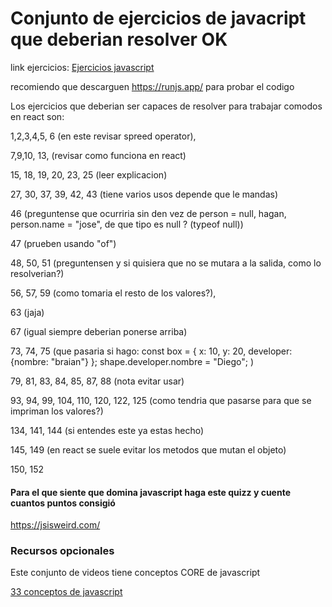 # Conjunto de ejercicios de javacript que deberian resolver OK

link ejercicios: [Ejercicios javascript](https://javascript-questions.vercel.app/)

recomiendo que descarguen https://runjs.app/ para probar el codigo

Los ejercicios que deberian ser capaces de resolver para trabajar comodos en react son:

1,2,3,4,5, 6 (en este revisar spreed operator),

7,9,10, 13, (revisar como funciona en react)

15, 18, 19, 20, 23, 25 (leer explicacion)

27, 30, 37, 39, 42, 43 (tiene varios usos depende que le mandas)

46 (preguntense que ocurriria sin den vez de person = null, hagan, person.name = "jose", de que tipo es null ? (typeof null))

47 (prueben usando "of")

48, 50, 51 (preguntensen y si quisiera que no se mutara a la salida, como lo resolverian?)

56, 57, 59 (como tomaria el resto de los valores?),

63 (jaja)

67 (igual siempre deberian ponerse arriba)

73, 74, 75 (que pasaria si hago:
const box = { x: 10, y: 20, developer: {nombre: "braian"} };
shape.developer.nombre = "Diego";
)

79, 81, 83, 84, 85, 87, 88 (nota evitar usar)

93, 94, 99, 104, 110, 120, 122, 125 (como tendria que pasarse para que se impriman los valores?)

134, 141, 144 (si entendes este ya estas hecho)

145, 149 (en react se suele evitar los metodos que mutan el objeto)

150, 152

#### Para el que siente que domina javascript haga este quizz y cuente cuantos puntos consigió

https://jsisweird.com/

### Recursos opcionales

Este conjunto de videos tiene conceptos CORE de javascript

[33 conceptos de javascript](https://www.youtube.com/playlist?list=PLfWyZ8S-XzecAttp3QU-gBBXvMqEZTQXB)
